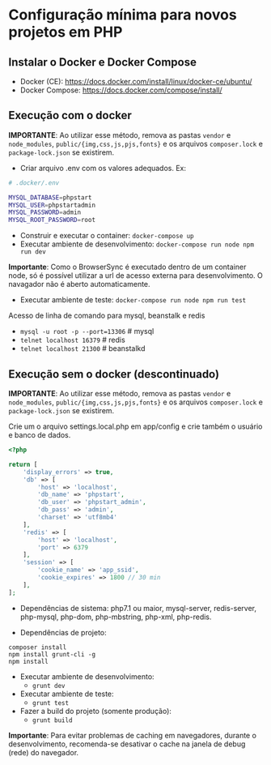 # Configuração mínima para novos projetos em PHP

## Instalar o Docker e Docker Compose

- Docker (CE): https://docs.docker.com/install/linux/docker-ce/ubuntu/
- Docker Compose: https://docs.docker.com/compose/install/

## Execução com o docker

**IMPORTANTE**: Ao utilizar esse método, remova as pastas `vendor` e `node_modules`, `public/{img,css,js,pjs,fonts}` e os arquivos `composer.lock` e `package-lock.json` se existirem.

- Criar arquivo .env com os valores adequados. Ex:
```sh
# .docker/.env

MYSQL_DATABASE=phpstart
MYSQL_USER=phpstartadmin
MYSQL_PASSWORD=admin
MYSQL_ROOT_PASSWORD=root
```

- Construir e executar o container: `docker-compose up`
- Executar ambiente de desenvolvimento: `docker-compose run node npm run dev`

**Importante**: Como o BrowserSync é executado dentro de um container node, só é possível utilizar a url de acesso externa para desenvolvimento. O navagador não é aberto automaticamente.

- Executar ambiente de teste: `docker-compose run node npm run test`

Acesso de linha de comando para mysql, beanstalk e redis
- `mysql -u root -p --port=13306` # mysql
- `telnet localhost 16379` # redis
- `telnet localhost 21300` # beanstalkd

## Execução sem o docker (descontinuado)

**IMPORTANTE**: Ao utilizar esse método, remova as pastas `vendor` e `node_modules`, `public/{img,css,js,pjs,fonts}` e os arquivos `composer.lock` e `package-lock.json` se existirem.

Crie um o arquivo settings.local.php em app/config e crie também o usuário e banco de dados.
```php
<?php

return [
    'display_errors' => true,
    'db' => [
        'host' => 'localhost',
        'db_name' => 'phpstart',
        'db_user' => 'phpstart_admin',
        'db_pass' => 'admin',
        'charset' => 'utf8mb4'
    ],
    'redis' => [
        'host' => 'localhost',
        'port' => 6379
    ],
    'session' => [
        'cookie_name' => 'app_ssid',
        'cookie_expires' => 1800 // 30 min
    ],
];

```

- Dependências de sistema:
php7.1 ou maior, mysql-server, redis-server, php-mysql, php-dom, php-mbstring, php-xml, php-redis.

- Dependências de projeto:

```
composer install
npm install grunt-cli -g
npm install
```
- Executar ambiente de desenvolvimento:
    - `grunt dev`
- Executar ambiente de teste:
    - `grunt test`
- Fazer a build do projeto (somente produção):
    - `grunt build`

**Importante**: Para evitar problemas de caching em navegadores, durante o desenvolvimento, recomenda-se desativar o cache na janela de debug (rede) do navegador.

